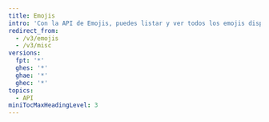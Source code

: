 ```yaml
---
title: Emojis
intro: 'Con la API de Emojis, puedes listar y ver todos los emojis disponibles para utilizar en {% data variables.product.product_name %}.'
redirect_from:
  - /v3/emojis
  - /v3/misc
versions:
  fpt: '*'
  ghes: '*'
  ghae: '*'
  ghec: '*'
topics:
  - API
miniTocMaxHeadingLevel: 3
---
```


<!--
  Operations are automatically generated. Markdown for this page is located in data/reusables/rest-reference/emojis
-->
